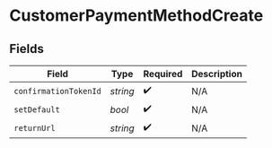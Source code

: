 # CustomerPaymentMethodCreate


## Fields

| Field                 | Type                  | Required              | Description           |
| --------------------- | --------------------- | --------------------- | --------------------- |
| `confirmationTokenId` | *string*              | :heavy_check_mark:    | N/A                   |
| `setDefault`          | *bool*                | :heavy_check_mark:    | N/A                   |
| `returnUrl`           | *string*              | :heavy_check_mark:    | N/A                   |
